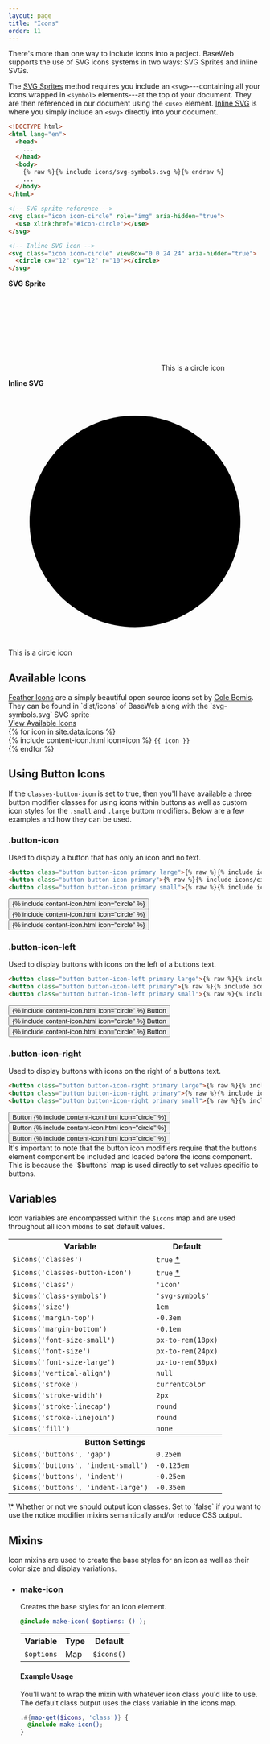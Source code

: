 ```yaml
---
layout: page
title: "Icons"
order: 11
---
```


There's more than one way to include icons into a project. BaseWeb supports the use of SVG icons systems in two ways: SVG Sprites and inline SVGs.

The <a href="https://css-tricks.com/svg-sprites-use-better-icon-fonts/" class="onclick-newtab">SVG Sprites</a> method requires you include an `<svg>`---containing all your icons wrapped in `<symbol>` elements---at the top of your document. They are then referenced in our document using the `<use>` element. <a href="https://css-tricks.com/pretty-good-svg-icon-system/" class="onclick-newtab">Inline SVG</a> is where you simply include an `<svg>` directly into your document.

```html
<!DOCTYPE html>
<html lang="en">
  <head>
    ...
  </head>
  <body>
    {% raw %}{% include icons/svg-symbols.svg %}{% endraw %}
    ...
  </body>
</html>
```

```html
<!-- SVG sprite reference -->
<svg class="icon icon-circle" role="img" aria-hidden="true">
  <use xlink:href="#icon-circle"></use>
</svg>

<!-- Inline SVG icon -->
<svg class="icon icon-circle" viewBox="0 0 24 24" aria-hidden="true">
  <circle cx="12" cy="12" r="10"></circle>
</svg>
```

<div class="demo demo-icons">
  <div class="row">
    <div class="col col-6">
      <p><strong>SVG Sprite</strong></p>
      <p>
        <svg class="icon icon-circle" role="img" aria-hidden="true">
          <use xlink:href="#icon-circle"></use>
        </svg>
        This is a circle icon
      </p>
    </div>
    <div class="col col-6">
      <p><strong>Inline SVG</strong></p>
      <p>
        <svg class="icon icon-circle" viewBox="0 0 24 24" aria-hidden="true">
          <circle cx="12" cy="12" r="10"></circle>
        </svg> This is a circle icon
      </p>
    </div>
  </div>
</div>

## Available Icons

<div class="notice blue" markdown="1">
<a href="https://feathericons.com/" class="onclick-newtab">Feather Icons</a> are a simply beautiful open source icons set by <a href="http://colebemis.com/" class="onclick-newtab">Cole Bemis</a>. They can be found in `dist/icons` of BaseWeb along with the `svg-symbols.svg` SVG sprite
</div>

<div class="expandable">
  <div class="expandable-overlay">
    <a class="button primary expandable-trigger" href="#" data-text-swap="Hide Icons">View Available Icons</a>
  </div>
  <div class="expandable-content icons-listing">
    {% for icon in site.data.icons %}
    <div class="icon-item">{% include content-icon.html icon=icon %} <code>{{ icon }}</code></div>
    {% endfor %}
  </div>
</div><!-- .expandable -->

## Using Button Icons

If the `classes-button-icon` is set to true, then you'll have available a three button modifier classes for using icons within buttons as well as custom icon styles for the `.small` and `.large` buttom modifiers. Below are a few examples and how they can be used.

### .button-icon

Used to display a button that has only an icon and no text.

```html
<button class="button button-icon primary large">{% raw %}{% include icons/circle.svg %}{% endraw %}</button>
<button class="button button-icon primary">{% raw %}{% include icons/circle.svg %}{% endraw %}</button>
<button class="button button-icon primary small">{% raw %}{% include icons/circle.svg %}{% endraw %}</button>
```

<div class="demo">
  <button class="button button-icon primary large">{% include content-icon.html icon="circle" %}</button>
  <button class="button button-icon primary">{% include content-icon.html icon="circle" %}</button>
  <button class="button button-icon primary small">{% include content-icon.html icon="circle" %}</button>
</div>

### .button-icon-left

Used to display buttons with icons on the left of a buttons text.

```html
<button class="button button-icon-left primary large">{% raw %}{% include icons/circle.svg %}{% endraw %} Button</button>
<button class="button button-icon-left primary">{% raw %}{% include icons/circle.svg %}{% endraw %} Button</button>
<button class="button button-icon-left primary small">{% raw %}{% include icons/circle.svg %}{% endraw %} Button</button>
```

<div class="demo">
  <button class="button button-icon-left primary large">{% include content-icon.html icon="circle" %} Button</button>
  <button class="button button-icon-left primary">{% include content-icon.html icon="circle" %} Button</button>
  <button class="button button-icon-left primary small">{% include content-icon.html icon="circle" %} Button</button>
</div>

### .button-icon-right

Used to display buttons with icons on the right of a buttons text.

```html
<button class="button button-icon-right primary large">{% raw %}{% include icons/circle.svg %}{% endraw %} Button</button>
<button class="button button-icon-right primary">{% raw %}{% include icons/circle.svg %}{% endraw %} Button</button>
<button class="button button-icon-right primary small">{% raw %}{% include icons/circle.svg %}{% endraw %} Button</button>
```

<div class="demo">
  <button class="button button-icon-right primary large">Button {% include content-icon.html icon="circle" %}</button>
  <button class="button button-icon-right primary">Button {% include content-icon.html icon="circle" %}</button>
  <button class="button button-icon-right primary small">Button {% include content-icon.html icon="circle" %}</button>
</div>

<div class="notice yellow" markdown="1">
It's important to note that the button icon modifiers require that the buttons element component be included and loaded before the icons component. This is because the `$buttons` map is used directly to set values specific to buttons.
</div>

## Variables

Icon variables are encompassed within the `$icons` map and are used throughout all icon mixins to set default values.

<table class="table table-docs">
  <tr>
    <th>Variable</th>
    <th>Default</th>
  </tr>

  <tr>
    <td><code>$icons('classes')</code></td>
    <td><code>true</code> <a href="#var-note-1">*</a></td>
  </tr>
  <tr>
    <td><code>$icons('classes-button-icon')</code></td>
    <td><code>true</code> <a href="#var-note-1">*</a></td>
  </tr>

  <tr>
    <td><code>$icons('class')</code></td>
    <td><code>'icon'</code></td>
  </tr>
  <tr>
    <td><code>$icons('class-symbols')</code></td>
    <td><code>'svg-symbols'</code></td>
  </tr>

  <tr>
    <td><code>$icons('size')</code></td>
    <td><code>1em</code></td>
  </tr>

  <tr>
    <td><code>$icons('margin-top')</code></td>
    <td><code>-0.3em</code></td>
  </tr>
  <tr>
    <td><code>$icons('margin-bottom')</code></td>
    <td><code>-0.1em</code></td>
  </tr>

  <tr>
    <td><code>$icons('font-size-small')</code></td>
    <td><code>px-to-rem(18px)</code></td>
  </tr>
  <tr>
    <td><code>$icons('font-size')</code></td>
    <td><code>px-to-rem(24px)</code></td>
  </tr>
  <tr>
    <td><code>$icons('font-size-large')</code></td>
    <td><code>px-to-rem(30px)</code></td>
  </tr>

  <tr>
    <td><code>$icons('vertical-align')</code></td>
    <td><code>null</code></td>
  </tr>

  <tr>
    <td><code>$icons('stroke')</code></td>
    <td><code>currentColor</code></td>
  </tr>
  <tr>
    <td><code>$icons('stroke-width')</code></td>
    <td><code>2px</code></td>
  </tr>
  <tr>
    <td><code>$icons('stroke-linecap')</code></td>
    <td><code>round</code></td>
  </tr>
  <tr>
    <td><code>$icons('stroke-linejoin')</code></td>
    <td><code>round</code></td>
  </tr>

  <tr>
    <td><code>$icons('fill')</code></td>
    <td><code>none</code></td>
  </tr>

  <tr>
    <th colspan="2">Button Settings</th>
  </tr>

  <tr>
    <td><code>$icons('buttons', 'gap')</code></td>
    <td><code>0.25em</code></td>
  </tr>
  <tr>
    <td><code>$icons('buttons', 'indent-small')</code></td>
    <td><code>-0.125em</code></td>
  </tr>
  <tr>
    <td><code>$icons('buttons', 'indent')</code></td>
    <td><code>-0.25em</code></td>
  </tr>
  <tr>
    <td><code>$icons('buttons', 'indent-large')</code></td>
    <td><code>-0.35em</code></td>
  </tr>
</table>

<div class="notice info" id="var-note-1" markdown="1">
\* Whether or not we should output icon classes. Set to `false` if you want to use the notice modifier mixins semantically and/or reduce CSS output.
</div>

## Mixins

Icon mixins are used to create the base styles for an icon as well as their color size and display variations.

<ul class="list list-docs">

<li markdown="1">

### make-icon

Creates the base styles for an icon element.

```scss
@include make-icon( $options: () );
```

<table class="table table-docs">
  <tr>
    <th>Variable</th>
    <th>Type</th>
    <th>Default</th>
  </tr>
  <tr>
    <td><code>$options</code></td>
    <td>Map</td>
    <td><code>$icons()</code></td>
  </tr>
</table>

#### Example Usage

You'll want to wrap the mixin with whatever icon class you'd like to use. The default class output uses the class variable in the icons map.

```scss
.#{map-get($icons, 'class')} {
  @include make-icon();
}
```

</li>

</ul>
